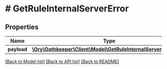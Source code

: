 # # GetRuleInternalServerError

## Properties

Name | Type | Description | Notes
------------ | ------------- | ------------- | -------------
**payload** | [**\Ory\Oathkeeper\Client\Model\GetRuleInternalServerErrorBody**](GetRuleInternalServerErrorBody.md) |  | [optional] 

[[Back to Model list]](../../README.md#documentation-for-models) [[Back to API list]](../../README.md#documentation-for-api-endpoints) [[Back to README]](../../README.md)


